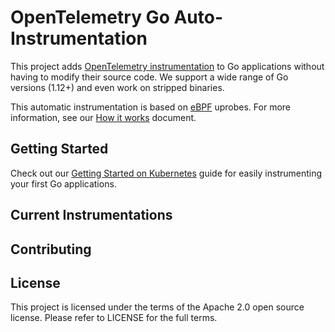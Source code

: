 # OpenTelemetry Go Auto-Instrumentation

This project adds [OpenTelemetry instrumentation](https://opentelemetry.io/docs/concepts/instrumenting/#automatic-instrumentation)
to Go applications without having to modify their source code.
We support a wide range of Go versions (1.12+) and even work on stripped binaries.

This automatic instrumentation is based on [eBPF](https://ebpf.io/) uprobes. For more information, see our [How it works](docs/how-it-works.md) document.

## Getting Started

Check out our [Getting Started on Kubernetes](docs/getting-started/README.md) guide for easily instrumenting your first Go applications.

## Current Instrumentations

## Contributing

## License

This project is licensed under the terms of the Apache 2.0 open source license. Please refer to LICENSE for the full terms.
